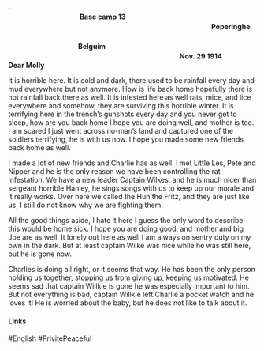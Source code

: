 **. ㅤㅤㅤㅤㅤㅤㅤㅤㅤㅤㅤㅤㅤㅤㅤㅤㅤㅤㅤㅤㅤㅤㅤㅤㅤㅤㅤㅤㅤㅤㅤㅤㅤㅤㅤㅤㅤㅤㅤㅤㅤㅤㅤㅤㅤㅤㅤ     ㅤㅤBase camp 13ㅤㅤㅤㅤㅤㅤㅤㅤㅤㅤㅤㅤㅤㅤㅤㅤㅤㅤㅤㅤㅤㅤㅤㅤㅤㅤㅤㅤㅤㅤㅤㅤㅤㅤㅤㅤㅤㅤㅤㅤㅤㅤㅤㅤㅤㅤㅤㅤㅤㅤㅤㅤPoperinghe
ㅤㅤㅤㅤㅤㅤㅤㅤㅤㅤㅤㅤㅤㅤㅤㅤㅤㅤㅤㅤㅤㅤㅤㅤㅤㅤㅤㅤㅤㅤㅤㅤㅤㅤㅤㅤㅤㅤㅤㅤㅤㅤㅤㅤㅤㅤㅤㅤㅤㅤBelguim
ㅤㅤㅤㅤㅤㅤㅤㅤㅤㅤㅤㅤㅤㅤㅤㅤㅤㅤㅤㅤㅤㅤㅤㅤㅤㅤㅤㅤㅤㅤㅤㅤㅤㅤㅤㅤㅤㅤㅤㅤㅤㅤㅤㅤㅤㅤㅤㅤㅤㅤNov. 29 1914       
Dear Molly**

It is horrible here. It is cold and dark, there used to be rainfall every day and mud everywhere but not anymore. How is life back home hopefully there is not rainfall back there as well. It is infested here as well rats, mice, and lice everywhere and somehow, they are surviving this horrible winter. It is terrifying here in the trench’s gunshots every day and you never get to sleep, how are you back home I hope you are doing well, and mother is too. I am scared I just went across no-man’s land and captured one of the soldiers terrifying, he is with us now. I hope you made some new friends back home as well.

I made a lot of new friends and Charlie has as well. I met Little Les, Pete and Nipper and he is the only reason we have been controlling the rat infestation. We have a new leader Captain Wilkes, and he is much nicer than sergeant horrible Hanley, he sings songs with us to keep up our morale and it really works. Over here we called the Hun the Fritz, and they are just like us, I still do not know why we are fighting them.

All the good things aside, I hate it here I guess the only word to describe this would be home sick. I hope you are doing good, and mother and big Joe are as well. It lonely out here as well I am always on sentry duty on my own in the dark. But at least captain Wilke was nice while he was still here, but he is gone now.

Charlies is doing all right, or it seems that way. He has been the only person holding us together, stopping us from giving up, keeping us motivated. He seems sad that captain Willkie is gone he was especially important to him. But not everything is bad, captain Willkie left Charlie a pocket watch and he loves it! He is worried about the baby, but he does not like to talk about it.

#### Links
#English #PrivitePeaceful